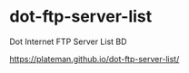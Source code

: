 # dot-ftp-server-list
Dot Internet FTP Server List BD

https://plateman.github.io/dot-ftp-server-list/
